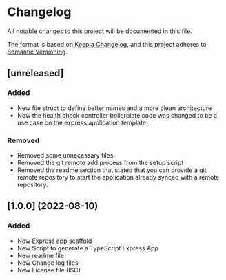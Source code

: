 # Changelog

All notable changes to this project will be documented in this file.

The format is based on [Keep a Changelog](https://keepachangelog.com/en/1.0.0/),
and this project adheres to [Semantic Versioning](https://semver.org/spec/v2.0.0.html).


## [unreleased]
### Added
- New file struct to define better names and a more clean architecture
- Now the health check controller boilerplate code was changed to be a use case on the express application template

### Removed
- Removed some unnecessary files
- Removed the git remote add process from the setup script
- Removed the readme section that stated that you can provide a git remote repository to start the application already synced with a remote repository.

## [1.0.0] (2022-08-10)
### Added
- New Express app scaffold
- New Script to generate a TypeScript Express App
- New readme file
- New Change log files
- New License file (ISC)